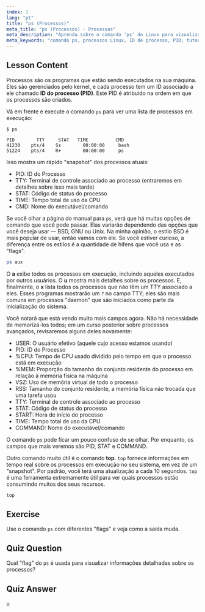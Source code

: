 ```yaml
---
index: 1
lang: "pt"
title: "ps (Processos)"
meta_title: "ps (Processos) - Processos"
meta_description: "Aprenda sobre o comando 'ps' do Linux para visualizar processos em execução e entender os IDs de processo (PIDs). Obtenha um guia para iniciantes sobre gerenciamento de processos."
meta_keywords: "comando ps, processos Linux, ID de processo, PID, tutorial Linux, iniciante, guia, comando top"
---
```


## Lesson Content

Processos são os programas que estão sendo executados na sua máquina. Eles são gerenciados pelo kernel, e cada processo tem um ID associado a ele chamado **ID do processo (PID)**. Este PID é atribuído na ordem em que os processos são criados.

Vá em frente e execute o comando `ps` para ver uma lista de processos em execução:

```plaintext
$ ps

PID        TTY     STAT   TIME          CMD
41230    pts/4    Ss        00:00:00     bash
51224    pts/4    R+        00:00:00     ps
```

Isso mostra um rápido "snapshot" dos processos atuais:

- PID: ID do Processo
- TTY: Terminal de controle associado ao processo (entraremos em detalhes sobre isso mais tarde)
- STAT: Código de status do processo
- TIME: Tempo total de uso da CPU
- CMD: Nome do executável/comando

Se você olhar a página do manual para `ps`, verá que há muitas opções de comando que você pode passar. Elas variarão dependendo das opções que você deseja usar — BSD, GNU ou Unix. Na minha opinião, o estilo BSD é mais popular de usar, então vamos com ele. Se você estiver curioso, a diferença entre os estilos é a quantidade de hífens que você usa e as "flags".

```bash
ps aux
```

O **a** exibe todos os processos em execução, incluindo aqueles executados por outros usuários. O **u** mostra mais detalhes sobre os processos. E, finalmente, o **x** lista todos os processos que não têm um TTY associado a eles. Esses programas mostrarão um `?` no campo TTY; eles são mais comuns em processos "daemon" que são iniciados como parte da inicialização do sistema.

Você notará que está vendo muito mais campos agora. Não há necessidade de memorizá-los todos; em um curso posterior sobre processos avançados, revisaremos alguns deles novamente:

- USER: O usuário efetivo (aquele cujo acesso estamos usando)
- PID: ID do Processo
- %CPU: Tempo de CPU usado dividido pelo tempo em que o processo está em execução
- %MEM: Proporção do tamanho do conjunto residente do processo em relação à memória física na máquina
- VSZ: Uso de memória virtual de todo o processo
- RSS: Tamanho do conjunto residente, a memória física não trocada que uma tarefa usou
- TTY: Terminal de controle associado ao processo
- STAT: Código de status do processo
- START: Hora de início do processo
- TIME: Tempo total de uso da CPU
- COMMAND: Nome do executável/comando

O comando `ps` pode ficar um pouco confuso de se olhar. Por enquanto, os campos que mais veremos são PID, STAT e COMMAND.

Outro comando muito útil é o comando **top**. `top` fornece informações em tempo real sobre os processos em execução no seu sistema, em vez de um "snapshot". Por padrão, você terá uma atualização a cada 10 segundos. `top` é uma ferramenta extremamente útil para ver quais processos estão consumindo muitos dos seus recursos.

```bash
top
```

## Exercise

Use o comando `ps` com diferentes "flags" e veja como a saída muda.

## Quiz Question

Qual "flag" do `ps` é usada para visualizar informações detalhadas sobre os processos?

## Quiz Answer

u
